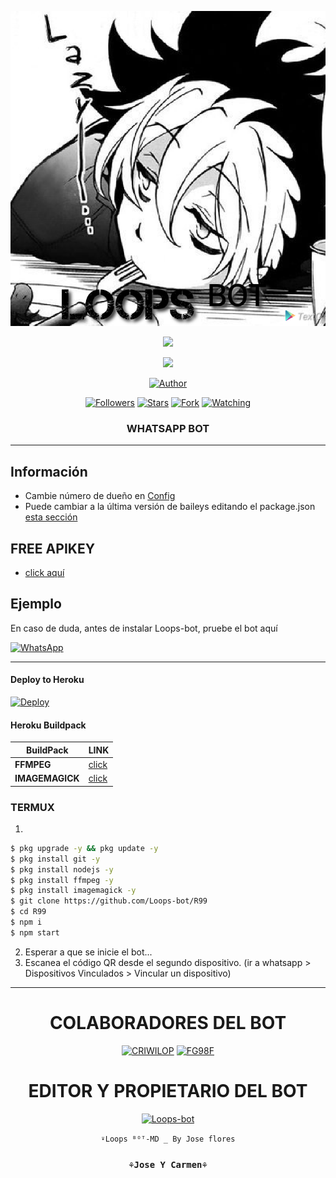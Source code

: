 
<p  align="center"> 
<a src="https://ibb.co/4ZP8qXN"</a>
<img src="https://raw.githubusercontent.com/Loops-bot/R99/main/src/fg_logo.jpg"</a>

	
<p  align="center"> 
	<a href="https://github.com/Loops-bot"><img src="http://readme-typing-svg.herokuapp.com?font=mono&size=17&duration=4000&color=F7B11B&center=falso&vCenter=falso&lines=LoopsBot-R98++%F0%9F%90%88;Gracias+por+visitar+este+repositorio.+%F0%9F%92%96" height="90px"
</p>

	
<p  align="center"> 
<img src="https://gpvc.arturio.dev/Loops-bot" />
<p/>
<p align="center">
<a href="https://github.com/Loops-bot"><img title="Author" src="https://img.shields.io/badge/Loops Bot-black?style=for-the-badge&logo=whatsApp"></a>
<p/>
<p align="center">
<a href="https://github.com/Loops-bot?tab=followers"><img title="Followers" src="https://img.shields.io/github/followers/Loops-bot?label=Followers&style=social"></a>
<a href="https://github.com/Loops-bot/R99/stargazers/"><img title="Stars" src="https://img.shields.io/github/stars/Loops-bot/R98?&style=social"></a>
<a href="https://github.com/Loops-bot/R99/network/members"><img title="Fork" src="https://img.shields.io/github/forks/Loops-bot/R98?style=social"></a>
<a href="https://github.com/Loops-bot/R99/watchers"><img title="Watching" src="https://img.shields.io/github/watchers/Loops-bot/R98?label=Watching&style=social"></a>
</p>



<h3 align="center" > WHATSAPP BOT </h3>

***
## Información
- Cambie número de dueño en [Config](https://github.com/FG98F/dylux-fg/blob/main/config.js#L6)
- Puede cambiar a la última versión de baileys editando el package.json [esta sección](https://github.com/FG98F/dylux-fg/blob/main/package.json#L42)

## FREE APIKEY
-  [click aquí](https://api-fgmods.ddns.net)

## Ejemplo 
En caso de duda, antes de instalar Loops-bot, pruebe el bot aquí

[![WhatsApp](https://img.shields.io/badge/Loops-25D366?style=for-the-badge&logo=whatsapp&logoColor=white)](https://instabio.cc/Loops-bot)

***

#### Deploy to Heroku
[![Deploy](https://www.herokucdn.com/deploy/button.svg)](https://heroku.com/deploy?template=https://github.com/Loops-bot/R98)

#### Heroku Buildpack
| BuildPack | LINK |
|--------|--------|
| **FFMPEG** |[click](https://github.com/jonathanong/heroku-buildpack-ffmpeg-latest) |
| **IMAGEMAGICK** | [click](https://github.com/DuckyTeam/heroku-buildpack-imagemagick) |

### TERMUX
1. 
```sh
$ pkg upgrade -y && pkg update -y
$ pkg install git -y
$ pkg install nodejs -y
$ pkg install ffmpeg -y
$ pkg install imagemagick -y
$ git clone https://github.com/Loops-bot/R99
$ cd R99
$ npm i 
$ npm start
```
2. Esperar a que se inicie el bot...
3. Escanea el código QR desde el segundo dispositivo. (ir a whatsapp > Dispositivos Vinculados > Vincular un dispositivo)
--------
	  
  <div align="center">
  <h1 align="center">COLABORADORES DEL BOT</h1>

<a href="https://github.com/CRIWILOP"><img src="https://github.com/CRIWILOP.png" width="300" height="300" alt="CRIWILOP"/></a> <a href="https://github.com/FG98F"><img src="https://github.com/FG98F.png" width="300" height="300" alt="FG98F"/></a>		
		

<div align="center">
  <h1 align="center">EDITOR Y PROPIETARIO DEL BOT</h1>

<a href="https://github.com/Loops-bot"><img src="https://github.com/Loops-bot.png" width="300" height="300" alt="Loops-bot"/></a>

`⍣Loops ᴮᴼᵀ-MD _ By Jose flores`
  ### `⚘Jose Y Carmen⚘`














